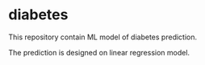 # diabetes
This repository contain ML model of diabetes prediction.

The prediction is designed on linear regression model.
